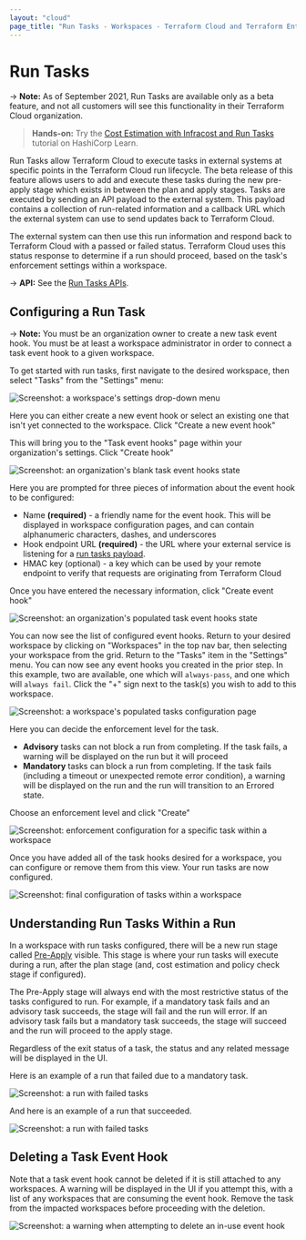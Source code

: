 ```yaml
---
layout: "cloud"
page_title: "Run Tasks - Workspaces - Terraform Cloud and Terraform Enterprise"
---
```


# Run Tasks

-> **Note:** As of September 2021, Run Tasks are available only as a beta feature, and not all customers will see this functionality in their Terraform Cloud organization.

> **Hands-on:** Try the [Cost Estimation with Infracost and Run Tasks](https://learn.hashicorp.com/tutorials/terraform/INSERTURLHERELOLOLOL) tutorial on HashiCorp Learn.

Run Tasks allow Terraform Cloud to execute tasks in external systems at specific points in the Terraform Cloud run lifecycle. The beta release of this feature allows users to add and execute these tasks during the new pre-apply stage which exists in between the plan and apply stages. Tasks are executed by sending an API payload to the external system. This payload contains a collection of run-related information and a callback URL which the external system can use to send updates back to Terraform Cloud.

The external system can then use this run information and respond back to Terraform Cloud with a passed or failed status. Terraform Cloud uses this status response to determine if a run should proceed, based on the task's enforcement settings within a workspace.

-> **API:** See the [Run Tasks APIs](../api/run-tasks.html).

## Configuring a Run Task

-> **Note:** You must be an organization owner to create a new task event hook. You must be at least a workspace administrator in order to connect a task event hook to a given workspace.

To get started with run tasks, first navigate to the desired workspace, then select "Tasks" from the "Settings" menu:

![Screenshot: a workspace's settings drop-down menu](./images/run-tasks-workspace-settings.png)

Here you can either create a new event hook or select an existing one that isn't yet connected to the workspace. Click "Create a new event hook"

This will bring you to the "Task event hooks" page within your organization's settings. Click "Create hook"

![Screenshot: an organization's blank task event hooks state](./images/run-tasks-blank-event-hooks.png)

Here you are prompted for three pieces of information about the event hook to be configured:
- Name **(required)** - a friendly name for the event hook. This will be displayed in workspace configuration pages, and can contain alphanumeric characters, dashes, and underscores
- Hook endpoint URL **(required)** - the URL where your external service is listening for a [run tasks payload](../api/run-tasks.html).
- HMAC key (optional) - a key which can be used by your remote endpoint to verify that requests are originating from Terraform Cloud

Once you have entered the necessary information, click "Create event hook"

![Screenshot: an organization's populated task event hooks state](./images/run-tasks-event-hooks-populated.png)

You can now see the list of configured event hooks. Return to your desired workspace by clicking on "Workspaces" in the top nav bar, then selecting your workspace from the grid. Return to the "Tasks" item in the "Settings" menu. You can now see any event hooks you created in the prior step. In this example, two are available, one which will `always-pass`, and one which will `always fail`. Click the "+" sign next to the task(s) you wish to add to this workspace.

![Screenshot: a workspace's populated tasks configuration page](./images/run-tasks-workspace-tasks-populated.png)

Here you can decide the enforcement level for the task. 
- **Advisory** tasks can not block a run from completing. If the task fails, a warning will be displayed on the run but it will proceed
- **Mandatory** tasks can block a run from completing. If the task fails (including a timeout or unexpected remote error condition), a warning will be displayed on the run and the run will transition to an Errored state.

Choose an enforcement level and click "Create"

![Screenshot: enforcement configuration for a specific task within a workspace](./images/run-tasks-add-to-workspace.png)

Once you have added all of the task hooks desired for a workspace, you can configure or remove them from this view. Your run tasks are now configured.

![Screenshot: final configuration of tasks within a workspace](./images/run-tasks-final-workspace-configuration.png)


## Understanding Run Tasks Within a Run

In a workspace with run tasks configured, there will be a new run stage called [Pre-Apply](../run/states.html) visible. This stage is where your run tasks will execute during a run, after the plan stage (and, cost estimation and policy check stage if configured).

The Pre-Apply stage will always end with the most restrictive status of the tasks configured to run. For example, if a mandatory task fails and an advisory task succeeds, the stage will fail and the run will error. If an advisory task fails but a mandatory task succeeds, the stage will succeed and the run will proceed to the apply stage.

Regardless of the exit status of a task, the status and any related message will be displayed in the UI.

Here is an example of a run that failed due to a mandatory task.

![Screenshot: a run with failed tasks](./images/run-tasks-run-failed.png)

And here is an example of a run that succeeded.

![Screenshot: a run with failed tasks](./images/run-tasks-run-success.png)

## Deleting a Task Event Hook

Note that a task event hook cannot be deleted if it is still attached to any workspaces. A warning will be displayed in the UI if you attempt this, with a list of any workspaces that are consuming the event hook. Remove the task from the impacted workspaces before proceeding with the deletion.

![Screenshot: a warning when attempting to delete an in-use event hook](./images/run-tasks-delete-hook-warning.png)
